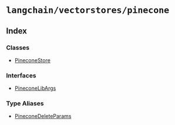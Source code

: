 `langchain/vectorstores/pinecone`
=================================

Index[​](#index "Direct link to Index")
---------------------------------------

### Classes[​](#classes "Direct link to Classes")

*   [PineconeStore](/docs/api/vectorstores_pinecone/classes/PineconeStore)

### Interfaces[​](#interfaces "Direct link to Interfaces")

*   [PineconeLibArgs](/docs/api/vectorstores_pinecone/interfaces/PineconeLibArgs)

### Type Aliases[​](#type-aliases "Direct link to Type Aliases")

*   [PineconeDeleteParams](/docs/api/vectorstores_pinecone/types/PineconeDeleteParams)